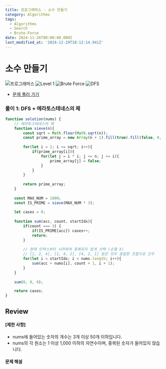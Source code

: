 ```yaml
---
title: 프로그래머스 - 소수 만들기
category: Algorithms
tags:
  - Algorithms
  - Search
  - Brute-Force
date: 2024-11-26T00:00:00.000Z
last_modified_at: '2024-12-29T18:12:14.941Z'
---
```


# 소수 만들기

<img src="https://img.shields.io/badge/-프로그래머스-1e2a3c" alt="프로그래머스"/> <img src="https://img.shields.io/badge/-Level 1-blue" alt="Level 1"/> <img src="https://img.shields.io/badge/-Brute Force-midnightblue" alt="Brute Force"/>  <img src="https://img.shields.io/badge/-DFS-crimson" alt="DFS"/> 

- [문제 풀러 가기](https://school.programmers.co.kr/learn/courses/30/lessons/12977)

### 풀이 1: DFS + 에라토스테네스의 체 

```js
function solution(nums) {
    // 에라토스테네스의 체 
    function sieve(n){
        const sqrt = Math.floor(Math.sqrt(n));
        const prime_array = new Array(n + 1).fill(true).fill(false, 0, 2);  
        
        for(let i = 2; i <= sqrt; i++){
            if(prime_array[i]){
                for(let j = i * i; j <= n; j += i){
                    prime_array[j] = false;
                }
            }
        }
        
        return prime_array;
    }
    
    const MAX_NUM = 1000;
    const IS_PRIME = sieve(MAX_NUM * 3);   
    
    let cases = 0;
    
    function sum(acc, count, startIdx){
        if(count === 3) {
            if(IS_PRIME[acc]) cases++;
            return;
        }
        
        // 현재 인덱스부터 시작하여 중복되지 않게 선택 (순열 X)        
        // [1, 2, 4], [1, 4, 2], [4, 2, 1] 등은 모두 동일한 조합으로 간주
        for(let i = startIdx; i < nums.length; i++){
            sum(acc + nums[i], count + 1, i + 1);
        }
    }
    
    sum(0, 0, 0);

    return cases;
}
```

## Review 
#### [제한 사항]
- nums에 들어있는 숫자의 개수는 3개 이상 50개 이하입니다.
- nums의 각 원소는 1 이상 1,000 이하의 자연수이며, 중복된 숫자가 들어있지 않습니다.

#### 문제 해설
